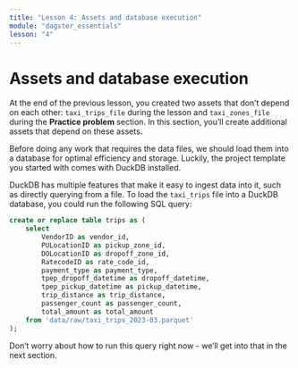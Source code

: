 ```yaml
---
title: "Lesson 4: Assets and database execution"
module: "dagster_essentials"
lesson: "4"
---
```


# Assets and database execution

At the end of the previous lesson, you created two assets that don’t depend on each other: `taxi_trips_file` during the lesson and `taxi_zones_file` during the **Practice problem** section. In this section, you’ll create additional assets that depend on these assets.

Before doing any work that requires the data files, we should load them into a database for optimal efficiency and storage. Luckily, the project template you started with comes with DuckDB installed.

DuckDB has multiple features that make it easy to ingest data into it, such as directly querying from a file. To load the `taxi_trips` file into a DuckDB database, you could run the following SQL query:

```sql
create or replace table trips as (
	select
		VendorID as vendor_id,
		PULocationID as pickup_zone_id,
		DOLocationID as dropoff_zone_id,
		RatecodeID as rate_code_id,
		payment_type as payment_type,
		tpep_dropoff_datetime as dropoff_datetime,
		tpep_pickup_datetime as pickup_datetime,
		trip_distance as trip_distance,
		passenger_count as passenger_count,
		total_amount as total_amount
	from 'data/raw/taxi_trips_2023-03.parquet'
);
```

Don’t worry about how to run this query right now - we’ll get into that in the next section.